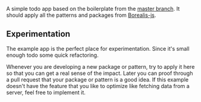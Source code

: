 A simple todo app based on the boilerplate from the [master branch](https://github.com/borealisgroup/react-boilerplate/tree/master). It should apply all the patterns and packages from [Borealis-js](https://github.com/borealisgroup/borealis-js).

## Experimentation

The example app is the perfect place for experimentation. Since it's small enough todo some quick refactoring. 

Whenever you are developing a new package or pattern, try to apply it here so that you can get a real sense of the impact. Later you can proof through a pull request that your package or pattern is a good idea. If this example doesn't have the feature that you like to optimize like fetching data from a server, feel free to implement it.